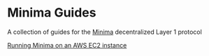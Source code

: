 # Minima Guides
A collection of guides for the [Minima](https://www.minima.global/) decentralized Layer 1 protocol 

[Running Minima on an AWS EC2 instance](/minima_ec2/ec2_aws.md)
